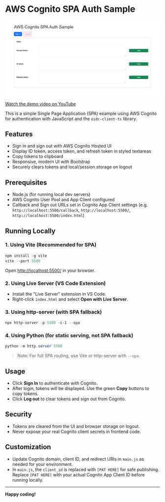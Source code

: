 # AWS Cognito SPA Auth Sample

[![AWS Cognito SPA Auth Demo](screenshots/capture.PNG)](https://www.youtube.com/watch?v=6bfCQPxwelY)

[Watch the demo video on YouTube](https://www.youtube.com/watch?v=6bfCQPxwelY)

This is a simple Single Page Application (SPA) example using AWS Cognito for authentication with JavaScript and the `oidc-client-ts` library.

## Features
- Sign in and sign out with AWS Cognito Hosted UI
- Display ID token, access token, and refresh token in styled textareas
- Copy tokens to clipboard
- Responsive, modern UI with Bootstrap
- Securely clears tokens and local/session storage on logout

## Prerequisites
- Node.js (for running local dev servers)
- AWS Cognito User Pool and App Client configured
- Callback and Sign out URLs set in Cognito App Client settings (e.g. `http://localhost:5500/callback`, `http://localhost:5500/`, `http://localhost:5500/index.html`)

## Running Locally

### 1. Using Vite (Recommended for SPA)
```powershell
npm install -g vite
vite --port 5500
```
Open [http://localhost:5500/](http://localhost:5500/) in your browser.

### 2. Using Live Server (VS Code Extension)
- Install the "Live Server" extension in VS Code.
- Right-click `index.html` and select **Open with Live Server**.

### 3. Using http-server (with SPA fallback)
```powershell
npx http-server -p 5500 -c-1 --spa
```

### 4. Using Python (for static serving, not SPA fallback)
```powershell
python -m http.server 5500
```
> Note: For full SPA routing, use Vite or http-server with `--spa`.

## Usage
- Click **Sign In** to authenticate with Cognito.
- After login, tokens will be displayed. Use the green **Copy** buttons to copy tokens.
- Click **Log out** to clear tokens and sign out from Cognito.

## Security
- Tokens are cleared from the UI and browser storage on logout.
- Never expose your real Cognito client secrets in frontend code.

## Customization
- Update Cognito domain, client ID, and redirect URIs in `main.js` as needed for your environment.
- In `main.js`, the `client_id` is replaced with `[PAT HERE]` for safe publishing. Replace `[PAT HERE]` with your actual Cognito App Client ID before running locally.

---

**Happy coding!**
